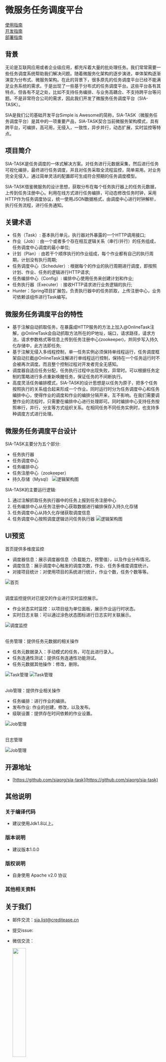 微服务任务调度平台
===
[使用指南](USERSGUIDE.md) </br>
[开发指南](DEVELOPGUIDE.md) </br>
[部署指南](DEPLOY.md)</br>

背景
---

无论是互联网应用或者企业级应用，都充斥着大量的批处理任务。我们常常需要一些任务调度系统帮助我们解决问题。随着微服务化架构的逐步演进，单体架构逐渐演变为分布式、微服务架构。在此的背景下，很多原先的任务调度平台已经不能满足业务系统的需求。于是出现了一些基于分布式的任务调度平台。这些平台各有其特点，但各有不足之处，比如不支持任务编排、与业务高耦合、不支持跨平台等问题。不是非常符合公司的需求，因此我们开发了微服务任务调度平台（SIA-TASK）。

SIA是我们公司基础开发平台Simple is Awesome的简称，SIA-TASK（微服务任务调度平台）是其中的一项重要产品，SIA-TASK契合当前微服务架构模式，具有跨平台，可编排，高可用，无侵入，一致性，异步并行，动态扩展，实时监控等特点。


项目简介
---

SIA-TASK是任务调度的一体式解决方案。对任务进行元数据采集，然后进行任务可视化编排，最终进行任务调度，并且对任务采取全流程监控，简单易用。对业务完全无侵入，通过简单灵活的配置即可生成符合预期的任务调度模型。

SIA-TASK借鉴微服务的设计思想，获取分布在每个任务执行器上的任务元数据，上传到任务注册中心。利用在线方式进行任务编排，可动态修改任务时钟，采用HTTP作为任务调度协议，统一使用JSON数据格式，由调度中心进行时钟解析，执行任务流程，进行任务通知。


关键术语
---

* 任务（Task）: 基本执行单元，执行器对外暴露的一个HTTP调用接口;
* 作业（Job）: 由一个或者多个存在相互逻辑关系（串行/并行）的任务组成，任务调度中心调度的最小单位;
* 计划（Plan）: 由若干个顺序执行的作业组成，每个作业都有自己的执行周期，计划没有执行周期;
* 任务调度中心（Scheduler）: 根据每个的作业的执行周期进行调度，即按照计划、作业、任务的逻辑进行HTTP请求;
* 任务编排中心（Config）: 编排中心使用任务来创建计划和作业;
* 任务执行器（Executer）: 接收HTTP请求进行业务逻辑的执行;
* Hunter：Spring项目扩展包，负责执行器中的任务抓取，上传注册中心，业务可依赖该组件进行Task编写。


微服务任务调度平台的特性
---

* 基于注解自动抓取任务，在暴露成HTTP服务的方法上加入@OnlineTask注解，@OnlineTask会自动抓取方法所在的IP地址，端口，请求路径，请求方法，请求参数格式等信息上传到任务注册中心(zookeeper)，并同步写入持久化存储中，此方法即任务;
* 基于注解无侵入多线程控制，单一任务实例必须保持单线程运行，任务调度框架自动拦截@OnlineTask注解进行单线程运行控制，保持在一个任务运行时不会被再次调度。而且整个控制过程对开发者完全无感知。
* 调度器自适应任务分配，任务执行过程中出现失败，异常时。可以根据任务定制的策略进行多点重新唤醒任务，保证任务的不间断执行。
* 高度灵活任务编排模式，SIA-TASK的设计思想是以任务为原子，把多个任务按照执行的关系组合起来形成一个作业。同时运行时分为任务调度中心和任务编排中心，使得作业的调度和作业的编排分隔开来，互不影响。在我们需要调整作业的流程时，只需要在编排中心进行处理即可。同时编排中心支持任务按照串行，并行，分支等方式组织关系。在相同任务不同任务实例时，也支持多种调度方式进行处理。


微服务任务调度平台设计
---

SIA-TASK主要分为五个部分:

* 任务执行器
* 任务调度中心
* 任务编排中心
* 任务注册中心（zookeeper）
* 持久存储（Mysql）
![逻辑架构图](docs/images/sia_task1.png)


SIA-TASK的主要运行逻辑:

1. 通过注解抓取任务执行器中的任务上报到任务注册中心
2. 任务编排中心从任务注册中心获取数据进行编排保存入持久化存储
3. 任务调度中心从持久化存储获取调度信息
4. 任务调度中心按照调度逻辑访问任务执行器
![逻辑架构图](docs/images/sia_task2.png)


UI预览
---

首页提供多维度监控

* 调度器信息：展示调度器信息（负载能力，预警值），以及作业分布情况。
* 调度信息：展示调度中心触发的调度次数，作业、任务多维度调度统计。
* 对接项目统计：对使用项目的系统进行统计，作业个数，任务个数等等。

![首页](docs/images/index.png)

</br>
调度监控提供对已提交的作业进行实时监控展示。  

* 作业状态实时监控：以项目组为单位面板，展示作业运行时状态。
* 实时日志关联：可以通过涂色状态图标进行日志实时关联展示。

![调度监控](docs/images/scheduling-monitoring.png)

</br>
任务管理：提供任务元数据的相关操作

* 任务元数据录入：手动模式的任务，可在此进行录入。
* 任务连通性测试：提供任务连通性功能测试。
* 任务元数据其他操作：修改，删除。

![Task管理](docs/images/Task-management.png)
![Task管理](docs/images/user-handbook_taskMg5.png)


</br>
Job管理：提供作业相关操作

* 任务编排：进行作业的编排。
* 发布作业: 作业的创建，修改，以及发布。
* 级联设置：提供存在时间依赖的作业设置。

![Job管理](docs/images/Job-management.png)

</br>
日志管理

![Job管理](docs/images/user-handbook_log1.png)


开源地址
---

* [https://github.com/siaorg/sia-task](https://github.com/siaorg/sia-task)

## 其他说明

### 关于编译代码
* 建议使用Jdk1.8以上。

### 版本说明
* 建议版本1.0.0

### 版权说明
* 自身使用 Apache v2.0 协议

### 其他相关资料 

## 关于我们

* 邮件交流：sia.list@creditease.cn

* 提交issue:

* 微信交流：

    <img src="https://github.com/lijun006788/sia-task/blob/master/docs/images/siaopenWechatIMG3.jpeg" width="30%" height="30%">
    
（待补充）
* * *
返回[目录](readme) 


